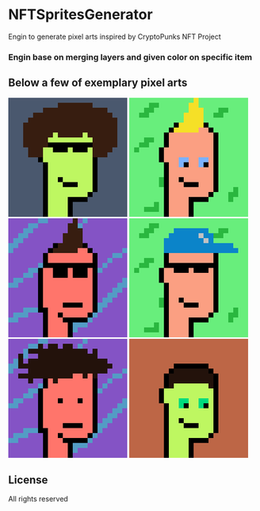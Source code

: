# NFTSpritesGenerator
Engin to generate pixel arts inspired by CryptoPunks NFT Project

### Engin base on merging layers and given color on specific item

## Below a few of exemplary pixel arts
![pixel art 1](https://github.com/stepkos/NFTSpritesGenerator/blob/master/out/0024210.png)
![pixel art 2](https://github.com/stepkos/NFTSpritesGenerator/blob/master/out/3012032.png)
![pixel art 3](https://github.com/stepkos/NFTSpritesGenerator/blob/master/out/2115111.png)
![pixel art 4](https://github.com/stepkos/NFTSpritesGenerator/blob/master/out/3054020.png)
![pixel art 5](https://github.com/stepkos/NFTSpritesGenerator/blob/master/out/2140100.png)
![pixel art 6](https://github.com/stepkos/NFTSpritesGenerator/blob/master/out/1032201.png)

## License
All rights reserved
